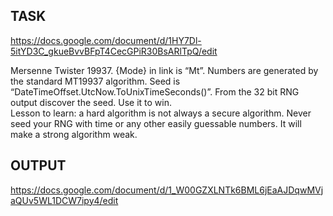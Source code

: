 ## TASK
https://docs.google.com/document/d/1HY7Dl-5itYD3C_gkueBvvBFpT4CecGPiR30BsARlTpQ/edit

Mersenne Twister 19937. {Mode} in link is “Mt”. Numbers are generated by the standard MT19937 algorithm. Seed is “DateTimeOffset.UtcNow.ToUnixTimeSeconds()”. From the 32 bit RNG output discover the seed. Use it to win.  
Lesson to learn: a hard algorithm is not always a secure algorithm. Never seed your RNG with time or any other easily guessable numbers. It will make a strong algorithm weak.

## OUTPUT
https://docs.google.com/document/d/1_W00GZXLNTk6BML6jEaAJDqwMVjaQUv5WL1DCW7ipy4/edit  